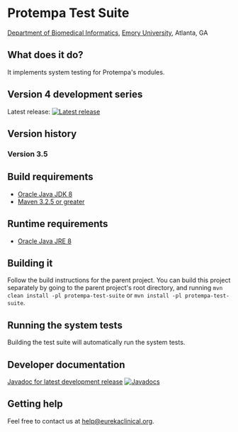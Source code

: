 # Protempa Test Suite
[Department of Biomedical Informatics](http://bmi.emory.edu), [Emory University](http://www.emory.edu), Atlanta, GA

## What does it do?
It implements system testing for Protempa's modules.

## Version 4 development series
Latest release: [![Latest release](https://maven-badges.herokuapp.com/maven-central/org.eurekaclinical/protempa-test-suite/badge.svg)](https://maven-badges.herokuapp.com/maven-central/org.eurekaclinical/protempa-test-suite)

## Version history
### Version 3.5

## Build requirements
* [Oracle Java JDK 8](http://www.oracle.com/technetwork/java/javase/overview/index.html)
* [Maven 3.2.5 or greater](https://maven.apache.org)

## Runtime requirements
* [Oracle Java JRE 8](http://www.oracle.com/technetwork/java/javase/overview/index.html)

## Building it
Follow the build instructions for the parent project. You can build this project separately by going to the parent project's root directory, and running `mvn clean install -pl protempa-test-suite` or `mvn install -pl protempa-test-suite`.

## Running the system tests
Building the test suite will automatically run the system tests.

## Developer documentation
[Javadoc for latest development release](http://javadoc.io/doc/org.eurekaclinical/protempa-test-suite) [![Javadocs](http://javadoc.io/badge/org.eurekaclinical/protempa-test-suite.svg)](http://javadoc.io/doc/org.eurekaclinical/protempa-test-suite)

## Getting help
Feel free to contact us at help@eurekaclinical.org.
